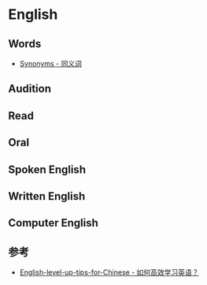 # English

## Words
* [Synonyms - 同义词](words/synonyms.md)
## Audition
## Read
## Oral

## Spoken English
## Written English

## Computer English

## 参考
* [English-level-up-tips-for-Chinese - 如何高效学习英语？](https://github.com/byoungd/English-level-up-tips-for-Chinese)